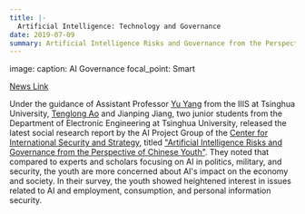 ```yaml
---
title: |- 
  Artificial Intelligence: Technology and Governance
date: 2019-07-09
summary: Artificial Intelligence Risks and Governance from the Perspective of Chinese Youth.
---
```



image:
  caption: AI Governance
  focal_point: Smart


[News Link](https://ciss.tsinghua.edu.cn/info/hyjx/461)

Under the guidance of Assistant Professor [Yu Yang](https://iiis.tsinghua.edu.cn/en/yuy/) from the IIIS at Tsinghua University, [Tenglong Ao](https://aubrey-ao.github.io/) and Jianping Jiang, two junior students from the Department of Electronic Engineering at Tsinghua University, released the latest social research report by the AI Project Group of the [Center for International Security and Strategy](https://ciss.tsinghua.edu.cn/column/index), titled ["Artificial Intelligence Risks and Governance from the Perspective of Chinese Youth"](https://www.sklib.cn/booklib/databasedetail?SiteID=122&ID=10188380&searchText=%25E4%25BA%25BA%25E5%25B7%25A5%25E6%2599%25BA%25E8%2583%25BD&fromSubID=). They noted that compared to experts and scholars focusing on AI in politics, military, and security, the youth are more concerned about AI's impact on the economy and society. In their survey, the youth showed heightened interest in issues related to AI and employment, consumption, and personal information security.
